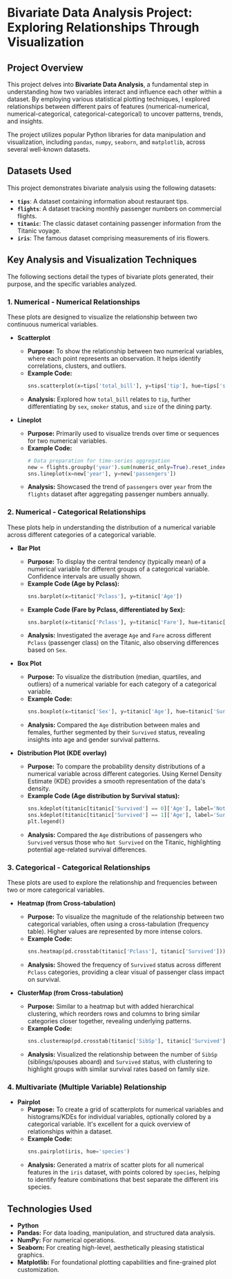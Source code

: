 # Bivariate Data Analysis Project: Exploring Relationships Through Visualization

## Project Overview

This project delves into **Bivariate Data Analysis**, a fundamental step in understanding how two variables interact and influence each other within a dataset. By employing various statistical plotting techniques, I explored relationships between different pairs of features (numerical-numerical, numerical-categorical, categorical-categorical) to uncover patterns, trends, and insights.

The project utilizes popular Python libraries for data manipulation and visualization, including `pandas`, `numpy`, `seaborn`, and `matplotlib`, across several well-known datasets.

## Datasets Used

This project demonstrates bivariate analysis using the following datasets:

* **`tips`**: A dataset containing information about restaurant tips.
* **`flights`**: A dataset tracking monthly passenger numbers on commercial flights.
* **`titanic`**: The classic dataset containing passenger information from the Titanic voyage.
* **`iris`**: The famous dataset comprising measurements of iris flowers.

## Key Analysis and Visualization Techniques

The following sections detail the types of bivariate plots generated, their purpose, and the specific variables analyzed.

### 1. Numerical - Numerical Relationships

These plots are designed to visualize the relationship between two continuous numerical variables.

* **Scatterplot**
    * **Purpose:** To show the relationship between two numerical variables, where each point represents an observation. It helps identify correlations, clusters, and outliers.
    * **Example Code:**
        ```python
        sns.scatterplot(x=tips['total_bill'], y=tips['tip'], hue=tips['sex'], style=tips['smoker'], size=tips['size'])
        ```
    * **Analysis:** Explored how `total_bill` relates to `tip`, further differentiating by `sex`, `smoker` status, and `size` of the dining party.

* **Lineplot**
    * **Purpose:** Primarily used to visualize trends over time or sequences for two numerical variables.
    * **Example Code:**
        ```python
        # Data preparation for time-series aggregation
        new = flights.groupby('year').sum(numeric_only=True).reset_index()
        sns.lineplot(x=new['year'], y=new['passengers'])
        ```
    * **Analysis:** Showcased the trend of `passengers` over `year` from the `flights` dataset after aggregating passenger numbers annually.

### 2. Numerical - Categorical Relationships

These plots help in understanding the distribution of a numerical variable across different categories of a categorical variable.

* **Bar Plot**
    * **Purpose:** To display the central tendency (typically mean) of a numerical variable for different groups of a categorical variable. Confidence intervals are usually shown.
    * **Example Code (Age by Pclass):**
        ```python
        sns.barplot(x=titanic['Pclass'], y=titanic['Age'])
        ```
    * **Example Code (Fare by Pclass, differentiated by Sex):**
        ```python
        sns.barplot(x=titanic['Pclass'], y=titanic['Fare'], hue=titanic['Sex'])
        ```
    * **Analysis:** Investigated the average `Age` and `Fare` across different `Pclass` (passenger class) on the Titanic, also observing differences based on `Sex`.

* **Box Plot**
    * **Purpose:** To visualize the distribution (median, quartiles, and outliers) of a numerical variable for each category of a categorical variable.
    * **Example Code:**
        ```python
        sns.boxplot(x=titanic['Sex'], y=titanic['Age'], hue=titanic['Survived'])
        ```
    * **Analysis:** Compared the `Age` distribution between males and females, further segmented by their `Survived` status, revealing insights into age and gender survival patterns.

* **Distribution Plot (KDE overlay)**
    * **Purpose:** To compare the probability density distributions of a numerical variable across different categories. Using Kernel Density Estimate (KDE) provides a smooth representation of the data's density.
    * **Example Code (Age distribution by Survival status):**
        ```python
        sns.kdeplot(titanic[titanic['Survived'] == 0]['Age'], label='Not Survived')
        sns.kdeplot(titanic[titanic['Survived'] == 1]['Age'], label='Survived')
        plt.legend()
        ```
    * **Analysis:** Compared the `Age` distributions of passengers who `Survived` versus those who `Not Survived` on the Titanic, highlighting potential age-related survival differences.

### 3. Categorical - Categorical Relationships

These plots are used to explore the relationship and frequencies between two or more categorical variables.

* **Heatmap (from Cross-tabulation)**
    * **Purpose:** To visualize the magnitude of the relationship between two categorical variables, often using a cross-tabulation (frequency table). Higher values are represented by more intense colors.
    * **Example Code:**
        ```python
        sns.heatmap(pd.crosstab(titanic['Pclass'], titanic['Survived']))
        ```
    * **Analysis:** Showed the frequency of `Survived` status across different `Pclass` categories, providing a clear visual of passenger class impact on survival.

* **ClusterMap (from Cross-tabulation)**
    * **Purpose:** Similar to a heatmap but with added hierarchical clustering, which reorders rows and columns to bring similar categories closer together, revealing underlying patterns.
    * **Example Code:**
        ```python
        sns.clustermap(pd.crosstab(titanic['SibSp'], titanic['Survived']))
        ```
    * **Analysis:** Visualized the relationship between the number of `SibSp` (siblings/spouses aboard) and `Survived` status, with clustering to highlight groups with similar survival rates based on family size.

### 4. Multivariate (Multiple Variable) Relationship

* **Pairplot**
    * **Purpose:** To create a grid of scatterplots for numerical variables and histograms/KDEs for individual variables, optionally colored by a categorical variable. It's excellent for a quick overview of relationships within a dataset.
    * **Example Code:**
        ```python
        sns.pairplot(iris, hue='species')
        ```
    * **Analysis:** Generated a matrix of scatter plots for all numerical features in the `iris` dataset, with points colored by `species`, helping to identify feature combinations that best separate the different iris species.

## Technologies Used

* **Python**
* **Pandas:** For data loading, manipulation, and structured data analysis.
* **NumPy:** For numerical operations.
* **Seaborn:** For creating high-level, aesthetically pleasing statistical graphics.
* **Matplotlib:** For foundational plotting capabilities and fine-grained plot customization.


